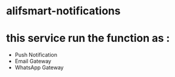 # alifsmart-notifications

# this service run the function as :
- Push Notification
- Email Gateway
- WhatsApp Gateway
